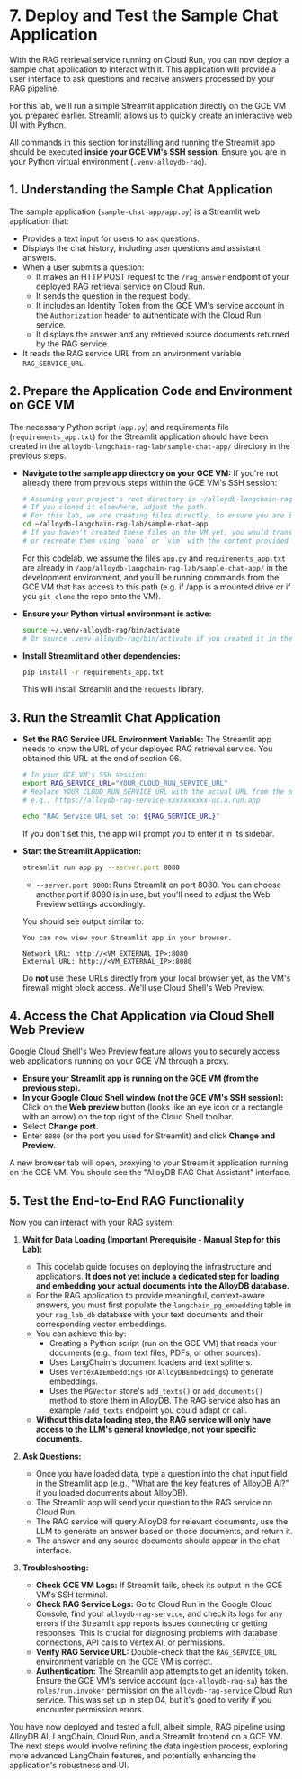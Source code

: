 # 7. Deploy and Test the Sample Chat Application

With the RAG retrieval service running on Cloud Run, you can now deploy a sample chat application to interact with it. This application will provide a user interface to ask questions and receive answers processed by your RAG pipeline.

For this lab, we'll run a simple Streamlit application directly on the GCE VM you prepared earlier. Streamlit allows us to quickly create an interactive web UI with Python.

All commands in this section for installing and running the Streamlit app should be executed **inside your GCE VM's SSH session**. Ensure you are in your Python virtual environment (`.venv-alloydb-rag`).

## 1. Understanding the Sample Chat Application

The sample application (`sample-chat-app/app.py`) is a Streamlit web application that:
*   Provides a text input for users to ask questions.
*   Displays the chat history, including user questions and assistant answers.
*   When a user submits a question:
    *   It makes an HTTP POST request to the `/rag_answer` endpoint of your deployed RAG retrieval service on Cloud Run.
    *   It sends the question in the request body.
    *   It includes an Identity Token from the GCE VM's service account in the `Authorization` header to authenticate with the Cloud Run service.
    *   It displays the answer and any retrieved source documents returned by the RAG service.
*   It reads the RAG service URL from an environment variable `RAG_SERVICE_URL`.

## 2. Prepare the Application Code and Environment on GCE VM

The necessary Python script (`app.py`) and requirements file (`requirements_app.txt`) for the Streamlit application should have been created in the `alloydb-langchain-rag-lab/sample-chat-app/` directory in the previous steps.

*   **Navigate to the sample app directory on your GCE VM:**
    If you're not already there from previous steps within the GCE VM's SSH session:
    ```bash
    # Assuming your project's root directory is ~/alloydb-langchain-rag-lab on the VM
    # If you cloned it elsewhere, adjust the path.
    # For this lab, we are creating files directly, so ensure you are in the correct path.
    cd ~/alloydb-langchain-rag-lab/sample-chat-app 
    # If you haven't created these files on the VM yet, you would transfer them (e.g. using gcloud compute scp) 
    # or recreate them using `nano` or `vim` with the content provided in the previous step.
    ```
    For this codelab, we assume the files `app.py` and `requirements_app.txt` are already in `/app/alloydb-langchain-rag-lab/sample-chat-app/` in the development environment, and you'll be running commands from the GCE VM that has access to this path (e.g. if /app is a mounted drive or if you `git clone` the repo onto the VM).

*   **Ensure your Python virtual environment is active:**
    ```bash
    source ~/.venv-alloydb-rag/bin/activate 
    # Or source .venv-alloydb-rag/bin/activate if you created it in the project directory
    ```

*   **Install Streamlit and other dependencies:**
    ```bash
    pip install -r requirements_app.txt
    ```
    This will install Streamlit and the `requests` library.

## 3. Run the Streamlit Chat Application

*   **Set the RAG Service URL Environment Variable:**
    The Streamlit app needs to know the URL of your deployed RAG retrieval service. You obtained this URL at the end of section 06.
    ```bash
    # In your GCE VM's SSH session:
    export RAG_SERVICE_URL="YOUR_CLOUD_RUN_SERVICE_URL" 
    # Replace YOUR_CLOUD_RUN_SERVICE_URL with the actual URL from the previous step.
    # e.g., https://alloydb-rag-service-xxxxxxxxxx-uc.a.run.app

    echo "RAG Service URL set to: ${RAG_SERVICE_URL}"
    ```
    If you don't set this, the app will prompt you to enter it in its sidebar.

*   **Start the Streamlit Application:**
    ```bash
    streamlit run app.py --server.port 8080
    ```
    *   `--server.port 8080`: Runs Streamlit on port 8080. You can choose another port if 8080 is in use, but you'll need to adjust the Web Preview settings accordingly.

    You should see output similar to:
    ```
    You can now view your Streamlit app in your browser.

    Network URL: http://<VM_EXTERNAL_IP>:8080
    External URL: http://<VM_EXTERNAL_IP>:8080
    ```
    Do **not** use these URLs directly from your local browser yet, as the VM's firewall might block access. We'll use Cloud Shell's Web Preview.

## 4. Access the Chat Application via Cloud Shell Web Preview

Google Cloud Shell's Web Preview feature allows you to securely access web applications running on your GCE VM through a proxy.

*   **Ensure your Streamlit app is running on the GCE VM (from the previous step).**
*   **In your Google Cloud Shell window (not the GCE VM's SSH session):**
    Click on the **Web preview** button (looks like an eye icon or a rectangle with an arrow) on the top right of the Cloud Shell toolbar.
*   Select **Change port**.
*   Enter `8080` (or the port you used for Streamlit) and click **Change and Preview**.

A new browser tab will open, proxying to your Streamlit application running on the GCE VM. You should see the "AlloyDB RAG Chat Assistant" interface.

## 5. Test the End-to-End RAG Functionality

Now you can interact with your RAG system:

1.  **Wait for Data Loading (Important Prerequisite - Manual Step for this Lab):**
    *   This codelab guide focuses on deploying the infrastructure and applications. **It does not yet include a dedicated step for loading and embedding your actual documents into the AlloyDB database.**
    *   For the RAG application to provide meaningful, context-aware answers, you must first populate the `langchain_pg_embedding` table in your `rag_lab_db` database with your text documents and their corresponding vector embeddings.
    *   You can achieve this by:
        *   Creating a Python script (run on the GCE VM) that reads your documents (e.g., from text files, PDFs, or other sources).
        *   Uses LangChain's document loaders and text splitters.
        *   Uses `VertexAIEmbeddings` (or `AlloyDBEmbeddings`) to generate embeddings.
        *   Uses the `PGVector` store's `add_texts()` or `add_documents()` method to store them in AlloyDB. The RAG service also has an example `/add_texts` endpoint you could adapt or call.
    *   **Without this data loading step, the RAG service will only have access to the LLM's general knowledge, not your specific documents.**

2.  **Ask Questions:**
    *   Once you have loaded data, type a question into the chat input field in the Streamlit app (e.g., "What are the key features of AlloyDB AI?" if you loaded documents about AlloyDB).
    *   The Streamlit app will send your question to the RAG service on Cloud Run.
    *   The RAG service will query AlloyDB for relevant documents, use the LLM to generate an answer based on those documents, and return it.
    *   The answer and any source documents should appear in the chat interface.

3.  **Troubleshooting:**
    *   **Check GCE VM Logs:** If Streamlit fails, check its output in the GCE VM's SSH terminal.
    *   **Check RAG Service Logs:** Go to Cloud Run in the Google Cloud Console, find your `alloydb-rag-service`, and check its logs for any errors if the Streamlit app reports issues connecting or getting responses. This is crucial for diagnosing problems with database connections, API calls to Vertex AI, or permissions.
    *   **Verify RAG Service URL:** Double-check that the `RAG_SERVICE_URL` environment variable on the GCE VM is correct.
    *   **Authentication:** The Streamlit app attempts to get an identity token. Ensure the GCE VM's service account (`gce-alloydb-rag-sa`) has the `roles/run.invoker` permission on the `alloydb-rag-service` Cloud Run service. This was set up in step 04, but it's good to verify if you encounter permission errors.

You have now deployed and tested a full, albeit simple, RAG pipeline using AlloyDB AI, LangChain, Cloud Run, and a Streamlit frontend on a GCE VM. The next steps would involve refining the data ingestion process, exploring more advanced LangChain features, and potentially enhancing the application's robustness and UI.
